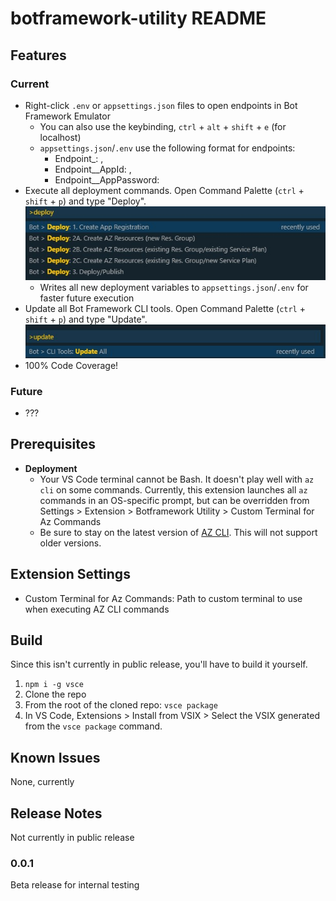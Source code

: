 # botframework-utility README

## Features

### Current

* Right-click `.env` or `appsettings.json` files to open endpoints in Bot Framework Emulator
  * You can also use the keybinding, `ctrl` + `alt` + `shift` + `e` (for localhost)
  * `appsettings.json`/`.env` use the following format for endpoints:
    * Endpoint_<Name>: <Host>,
    * Endpoint_<Name>_AppId: <AppId>,
    * Endpoint_<Name>_AppPassword: <AppPassword>
* Execute all deployment commands. Open Command Palette (`ctrl` + `shift` + `p`) and type "Deploy".
![Deployment Options](https://github.com/mdrichardson/botframework-utility/blob/master/resources/deployment-options.jpg?raw=true)
  * Writes all new deployment variables to `appsettings.json`/`.env` for faster future execution
* Update all Bot Framework CLI tools. Open Command Palette (`ctrl` + `shift` + `p`) and type "Update".
![Update CLI Tools](https://github.com/mdrichardson/botframework-utility/raw/master/resources/cli-tool-update.jpg?raw=true)
* 100% Code Coverage!

### Future

* ???

## Prerequisites

* **Deployment**
  * Your VS Code terminal cannot be Bash. It doesn't play well with `az cli` on some commands. Currently, this extension launches all `az` commands in an OS-specific prompt, but can be overridden from Settings > Extension > Botframework Utility > Custom Terminal for Az Commands
  * Be sure to stay on the latest version of [AZ CLI](https://docs.microsoft.com/en-us/cli/azure/install-azure-cli?view=azure-cli-latest). This will not support older versions.

## Extension Settings

* Custom Terminal for Az Commands: Path to custom terminal to use when executing AZ CLI commands

## Build

Since this isn't currently in public release, you'll have to build it yourself.

1. `npm i -g vsce`
2. Clone the repo
3. From the root of the cloned repo: `vsce package`
4. In VS Code, Extensions > Install from VSIX > Select the VSIX generated from the `vsce package` command.

## Known Issues

None, currently

## Release Notes

Not currently in public release

### 0.0.1

Beta release for internal testing
